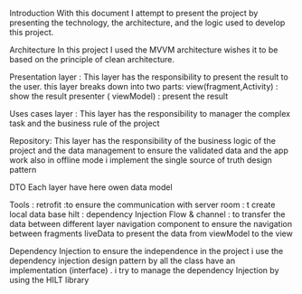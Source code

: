 
Introduction With this document I attempt to present the project by presenting the technology, the architecture, and the logic used to develop this project.

Architecture In this project I used the MVVM architecture wishes it to be based on the principle of clean architecture.

Presentation layer : This layer has the responsibility to present the result to the user. this layer breaks down into two parts: view(fragment,Activity) : show the result presenter ( viewModel) : present the result

Uses cases layer : This layer has the responsibility to manager the complex task and the business rule of the project

Repository: This layer has the responsibility of the business logic of the project and the data management to ensure the validated data and the app work also in offline mode i implement the single source of truth design pattern

DTO Each layer have here owen data model

Tools : retrofit :to ensure the communication with server room : t create local data base hilt : dependency Injection Flow & channel : to transfer the data between different layer navigation component to ensure the navigation between fragments liveData to present the data from viewModel to the view

Dependency Injection to ensure the independence in the project i use the dependency injection design pattern by all the class have an implementation (interface) . i try to manage the dependency Injection by using the HILT library
